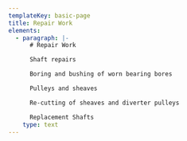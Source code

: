 ```yaml
---
templateKey: basic-page
title: Repair Work
elements:
  - paragraph: |-
      # Repair Work

      Shaft repairs

      Boring and bushing of worn bearing bores

      Pulleys and sheaves

      Re-cutting of sheaves and diverter pulleys

      Replacement Shafts
    type: text
---
```


